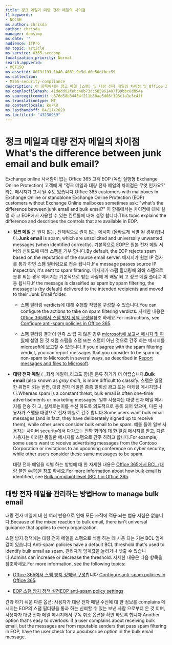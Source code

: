 ```yaml
---
title: 정크 메일과 대량 전자 메일의 차이점
f1.keywords:
- NOCSH
ms.author: chrisda
author: chrisda
manager: dansimp
ms.date: ''
audience: ITPro
ms.topic: article
ms.service: O365-seccomp
localization_priority: Normal
search.appverid:
- MET150
ms.assetid: 8079f193-1b40-4081-9e5d-d0e50dfbcc59
ms.collection:
- M365-security-compliance
description: 이 항목에서는 정크 메일 (스팸) 및 대량 전자 메일의 차이점 및 Office 365의 관련 컨트롤에 대해 설명 합니다.
ms.openlocfilehash: 41dedd02febc40b73dc585961487f89bbc6db54a
ms.sourcegitcommit: c876d58b34454f211b50ae5d06f193c1a1e5c4ff
ms.translationtype: MT
ms.contentlocale: ko-KR
ms.lasthandoff: 04/11/2020
ms.locfileid: "43230959"
---
```

# <a name="whats-the-difference-between-junk-email-and-bulk-email"></a><span data-ttu-id="0685c-103">정크 메일과 대량 전자 메일의 차이점</span><span class="sxs-lookup"><span data-stu-id="0685c-103">What's the difference between junk email and bulk email?</span></span>

<span data-ttu-id="0685c-104">Exchange online 사서함이 없는 Office 365 고객 EOP (독립 실행형 Exchange Online Protection) 고객에 게 "정크 메일과 대량 전자 메일의 차이점은 무엇 인가요?" 라는 메시지가 표시 될 수도 있습니다.</span><span class="sxs-lookup"><span data-stu-id="0685c-104">Office 365 customers with mailboxes in Exchange Online or standalone Exchange Online Protection (EOP) customers without Exchange Online mailboxes sometimes ask: "what's the difference between junk email and bulk email?"</span></span> <span data-ttu-id="0685c-105">이 항목에서는 차이점에 대해 설명 하 고 EOP에서 사용할 수 있는 컨트롤에 대해 설명 합니다.</span><span class="sxs-lookup"><span data-stu-id="0685c-105">This topic explains the difference and describes the controls that are available in EOP.</span></span>

- <span data-ttu-id="0685c-106">**정크 메일** 은 원치 않는, 전체적으로 원치 않는 메시지 (올바르게 식별 된 경우)입니다.</span><span class="sxs-lookup"><span data-stu-id="0685c-106">**Junk email** is spam, which are unsolicited and universally unwanted messages (when identified correctly).</span></span> <span data-ttu-id="0685c-107">기본적으로 EOP은 원본 전자 메일 서버의 신뢰도에 따라 스팸을 거부 합니다.</span><span class="sxs-lookup"><span data-stu-id="0685c-107">By default, the EOP rejects spam based on the reputation of the source email server.</span></span> <span data-ttu-id="0685c-108">메시지가 원본 IP 검사를 통과 하면 스팸 필터링으로 전송 됩니다.</span><span class="sxs-lookup"><span data-stu-id="0685c-108">If a message passes source IP inspection, it's sent to spam filtering.</span></span> <span data-ttu-id="0685c-109">메시지가 스팸 필터링에 의해 스팸으로 분류 되는 경우 메시지는 기본적으로 받는 사람에 게 배달 되 고 정크 메일 폴더로 이동 됩니다.</span><span class="sxs-lookup"><span data-stu-id="0685c-109">If the message is classified as spam by spam filtering, the message is (by default) delivered to the intended recipients and moved to their Junk Email folder.</span></span>

  - <span data-ttu-id="0685c-110">스팸 필터링 verdicts에 대해 수행할 작업을 구성할 수 있습니다.</span><span class="sxs-lookup"><span data-stu-id="0685c-110">You can configure the actions to take on spam filtering verdicts.</span></span> <span data-ttu-id="0685c-111">자세한 내용은 [Office 365에서 스팸 방지 정책 구성을](configure-your-spam-filter-policies.md)참조 하세요.</span><span class="sxs-lookup"><span data-stu-id="0685c-111">For instructions, see [Configure anti-spam policies in Office 365](configure-your-spam-filter-policies.md).</span></span>

  - <span data-ttu-id="0685c-112">스팸 필터링 결과이 만족 스 럽 지 않은 경우 [microsoft에 보고서 메시지 및 파일](report-junk-email-messages-to-microsoft.md)에 설명 된 것 처럼 스팸을 스팸 또는 스팸이 아닌 것으로 간주 하는 메시지를 microsoft에 보고할 수 있습니다.</span><span class="sxs-lookup"><span data-stu-id="0685c-112">If you disagree with the spam filtering verdict, you can report messages that you consider to be spam or non-spam to Microsoft in several ways, as described in [Report messages and files to Microsoft](report-junk-email-messages-to-microsoft.md).</span></span>

- <span data-ttu-id="0685c-113">**대량 전자 메일** ( _회색 메일이_라고도 함)은 분류 하기가 더 어렵습니다.</span><span class="sxs-lookup"><span data-stu-id="0685c-113">**Bulk email** (also known as _gray mail_), is more difficult to classify.</span></span> <span data-ttu-id="0685c-114">스팸은 일정 한 위협이 되는 반면, 대량 전자 메일은 종종 일회성 광고 또는 마케팅 메시지입니다.</span><span class="sxs-lookup"><span data-stu-id="0685c-114">Whereas spam is a constant threat, bulk email is often one-time advertisements or marketing messages.</span></span> <span data-ttu-id="0685c-115">일부 사용자는 대량 전자 메일 메시지를 전송 하 고, 실제로는이를 수신 하도록 의도적으로 등록 되어 있으며, 다른 사용자가 스팸을 대량으로 전자 메일로 간주 합니다.</span><span class="sxs-lookup"><span data-stu-id="0685c-115">Some users want bulk email messages (and in fact, they have deliberately signed up to receive them), while other users consider bulk email to be spam.</span></span> <span data-ttu-id="0685c-116">예를 들어 일부 사용자는 사이버 security에서 다가오는 전화 회의에 대 한 알림 메시지를 받고, 다른 사용자는 이러한 동일한 메시지를 스팸으로 간주 하려고 합니다.</span><span class="sxs-lookup"><span data-stu-id="0685c-116">For example, some users want to receive advertising messages from the Contoso Corporation or invitations to an upcoming conference on cyber security, while other users consider these same messages to be spam.</span></span>

  <span data-ttu-id="0685c-117">대량 전자 메일을 식별 하는 방법에 대 한 자세한 내용은 [Office 365에서 BCL (대량 불만 수준)](bulk-complaint-level-values.md)을 참조 하세요.</span><span class="sxs-lookup"><span data-stu-id="0685c-117">For more information about how bulk email is identified, see [Bulk complaint level (BCL) in Office 365](bulk-complaint-level-values.md).</span></span>

## <a name="how-to-manage-bulk-email"></a><span data-ttu-id="0685c-118">대량 전자 메일을 관리하는 방법</span><span class="sxs-lookup"><span data-stu-id="0685c-118">How to manage bulk email</span></span>

<span data-ttu-id="0685c-119">대량 전자 메일에 대 한 여러 반응으로 인해 모든 조직에 적용 되는 범용 지침은 없습니다.</span><span class="sxs-lookup"><span data-stu-id="0685c-119">Because of the mixed reaction to bulk email, there isn't universal guidance that applies to every organization.</span></span>

<span data-ttu-id="0685c-120">스팸 방지 정책에는 대량 전자 메일을 스팸으로 식별 하는 데 사용 되는 기본 BCL 임계값이 있습니다.</span><span class="sxs-lookup"><span data-stu-id="0685c-120">Anti-spam policies have a default BCL threshold that's used to identify bulk email as spam.</span></span> <span data-ttu-id="0685c-121">관리자가 임계값을 늘리거나 낮출 수 있습니다.</span><span class="sxs-lookup"><span data-stu-id="0685c-121">Admins can increase or decrease the threshold.</span></span> <span data-ttu-id="0685c-122">자세한 내용은 다음 항목을 참조하세요.</span><span class="sxs-lookup"><span data-stu-id="0685c-122">For more information, see the following topics:</span></span>

- <span data-ttu-id="0685c-123">[Office 365에서 스팸 방지 정책을 구성](configure-your-spam-filter-policies.md)합니다.</span><span class="sxs-lookup"><span data-stu-id="0685c-123">[Configure anti-spam policies in Office 365](configure-your-spam-filter-policies.md).</span></span>

- [<span data-ttu-id="0685c-124">EOP 스팸 방지 정책 설정</span><span class="sxs-lookup"><span data-stu-id="0685c-124">EOP anti-spam policy settings</span></span>](recommended-settings-for-eop-and-office365-atp.md#eop-anti-spam-policy-settings)

<span data-ttu-id="0685c-125">간과 하기 쉬운 다른 옵션: 사용자가 대량 전자 메일 수신에 대 한 정보를 complains 메시지는 EOP의 스팸 필터링을 통과 하는 신뢰할 수 있는 보낸 사람 으로부터 온 것 이며, 사용자가 대량 전자 메일 메시지에서 구독 취소 옵션을 확인 하도록 합니다.</span><span class="sxs-lookup"><span data-stu-id="0685c-125">Another option that's easy to overlook: if a user complains about receiving bulk email, but the messages are from reputable senders that pass spam filtering in EOP, have the user check for a unsubscribe option in the bulk email message.</span></span>
